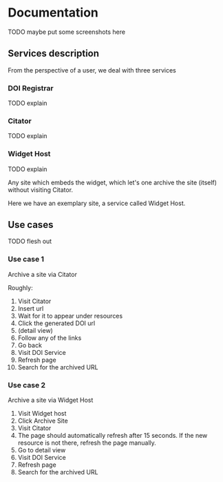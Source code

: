 # Documentation

TODO maybe put some screenshots here

## Services description

From the perspective of a user, we deal with three services

### DOI Registrar

TODO explain

### Citator

TODO explain

### Widget Host

TODO explain

Any site which embeds the widget, which let's one archive the site (itself)
without visiting Citator.

Here we have an exemplary site, a service called Widget Host.

## Use cases

TODO flesh out

### Use case 1

Archive a site via Citator

Roughly:

1. Visit Citator
1. Insert url
1. Wait for it to appear under resources
1. Click the generated DOI url
1. (detail view)
1. Follow any of the links
1. Go back
1. Visit DOI Service
1. Refresh page
1. Search for the archived URL

### Use case 2

Archive a site via Widget Host

1. Visit Widget host
1. Click Archive Site
1. Visit Citator
1. The page should automatically refresh after 15 seconds. If the new resource is not there, refresh the page manually.
1. Go to detail view
1. Visit DOI Service
1. Refresh page
1. Search for the archived URL
